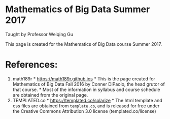 # Mathematics of Big Data Summer 2017  
Taught by Professor Weiqing Gu

This page is created for the Mathematics of Big Data course Summer 2017.


# References:
  1. math189r
    * https://math189r.github.ios
    * This is the page created for Mathematics of Big Data Fall 2016 by
      Conner DiPaolo, the head grutor of that course.
    * Most of the information in syllabus and course schedule are obtained
      from the original page.
  2. TEMPLATED.co
    * https://templated.co/solarize
    * The html template and css files are obtained from `template.co`, and
      is released for free under the Creative Commons Attribution 3.0 license (templated.co/license)
